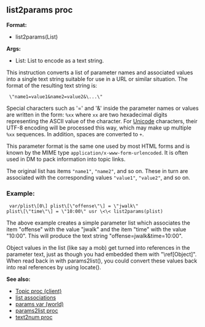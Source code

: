 ## list2params proc

<!-- -->
**Format:**
+   list2params(List)
<!-- -->
**Args:**
+   List: List to encode as a text string.


This instruction converts a list of parameter names and
associated values into a single text string suitable for use in a URL or
similar situation. The format of the resulting text string is:

```
 \"name1=value1&name2=value2&\...\" 
```



Special characters such as \'=\' and \'&\' inside the parameter
names or values are written in the form: `%xx` where `xx` are two
hexadecimal digits representing the ASCII value of the character. For
[Unicode](/ref/%7Bnotes%7D/Unicode.md) characters, their UTF-8 encoding will
be processed this way, which may make up multiple `%xx` sequences. In
addition, spaces are converted to `+`. 

This parameter format is
the same one used by most HTML forms and is known by the MIME type
`application/x-www-form-urlencoded`. It is often used in DM to pack
information into topic links. 

The original list has items
`"name1"`, `"name2"`, and so on. These in turn are associated with the
corresponding values `"value1"`, `"value2"`, and so on.
### Example:

```
 var/plist\[0\] plist\[\"offense\"\] = \"jwalk\"
plist\[\"time\"\] = \"10:00\" usr \<\< list2params(plist) 
```



The above example creates a simple parameter list which
associates the item \"offense\" with the value \"jwalk\" and the item
\"time\" with the value \"10:00\". This will produce the text string
\"offense=jwalk&time=10:00\". 

Object values in the list (like
say a mob) get turned into references in the parameter text, just as
though you had embedded them with \"\\ref\[Object\]\". When read back in
with params2list(), you could convert these values back into real
references by using locate().

**See also:**
+   [Topic proc (client)](/ref/client/proc/Topic.md) 
+   [list associations](/ref/list/associations.md) 
+   [params var (world)](/ref/world/var/params.md) 
+   [params2list proc](/ref/proc/params2list.md) 
+   [text2num proc](/ref/proc/text2num.md) 